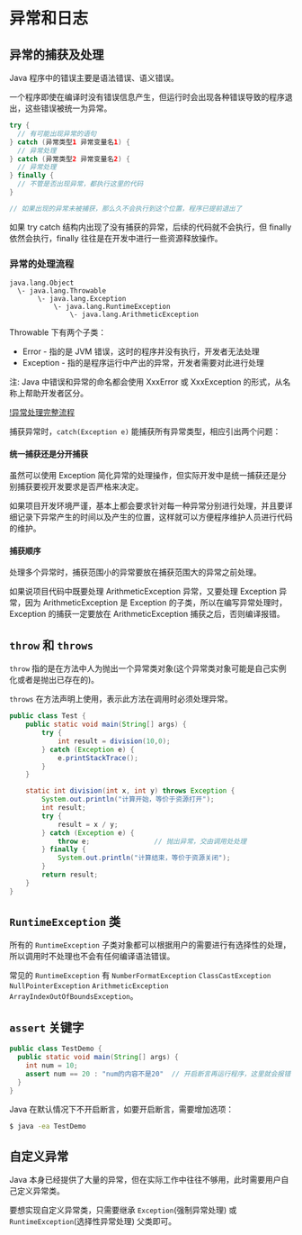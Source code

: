 # 异常和日志

## 异常的捕获及处理

Java 程序中的错误主要是语法错误、语义错误。

一个程序即使在编译时没有错误信息产生，但运行时会出现各种错误导致的程序退出，这些错误被统一为异常。

```java
try {
  // 有可能出现异常的语句
} catch (异常类型1 异常变量名1) {
  // 异常处理
} catch (异常类型2 异常变量名2) {
  // 异常处理
} finally {
  // 不管是否出现异常，都执行这里的代码
}

// 如果出现的异常未被捕获，那么久不会执行到这个位置，程序已提前退出了
```

如果 try catch 结构内出现了没有捕获的异常，后续的代码就不会执行，但 finally 依然会执行，finally 往往是在开发中进行一些资源释放操作。

### 异常的处理流程

```text
java.lang.Object
  \- java.lang.Throwable
       \- java.lang.Exception
           \- java.lang.RuntimeException
               \- java.lang.ArithmeticException
```

Throwable 下有两个子类：
  * Error - 指的是 JVM 错误，这时的程序并没有执行，开发者无法处理
  * Exception - 指的是程序运行中产出的异常，开发者需要对此进行处理

注: Java 中错误和异常的命名都会使用 XxxError 或 XxxException 的形式，从名称上帮助开发者区分。

[!异常处理完整流程]()

捕获异常时，`catch(Exception e)` 能捕获所有异常类型，相应引出两个问题：

#### 统一捕获还是分开捕获

虽然可以使用 Exception 简化异常的处理操作，但实际开发中是统一捕获还是分别捕获要视开发要求是否严格来决定。

如果项目开发环境严谨，基本上都会要求针对每一种异常分别进行处理，并且要详细记录下异常产生的时间以及产生的位置，这样就可以方便程序维护人员进行代码的维护。

#### 捕获顺序

处理多个异常时，捕获范围小的异常要放在捕获范围大的异常之前处理。

如果说项目代码中既要处理 ArithmeticException 异常，又要处理 Exception 异常，因为 ArithmeticException 是 Exception 的子类，所以在编写异常处理时，Exception 的捕获一定要放在 ArithmeticException 捕获之后，否则编译报错。


## `throw` 和 `throws`

`throw` 指的是在方法中人为抛出一个异常类对象(这个异常类对象可能是自己实例化或者是抛出已存在的)。

`throws` 在方法声明上使用，表示此方法在调用时必须处理异常。

```java
public class Test {
    public static void main(String[] args) {
        try {
            int result = division(10,0);
        } catch (Exception e) {
            e.printStackTrace();
        }
    }

    static int division(int x, int y) throws Exception {
        System.out.println("计算开始，等价于资源打开");
        int result;
        try {
            result = x / y;
        } catch (Exception e) {
            throw e;                // 抛出异常，交由调用处处理
        } finally {
            System.out.println("计算结束，等价于资源关闭");
        }
        return result;
    }
}
```

## `RuntimeException` 类

所有的 `RuntimeException` 子类对象都可以根据用户的需要进行有选择性的处理，所以调用时不处理也不会有任何编译语法错误。

常见的 `RuntimeException` 有 `NumberFormatException` `ClassCastException` `NullPointerException` `ArithmeticException` `ArrayIndexOutOfBoundsException`。

## `assert` 关键字

```java
public class TestDemo {
  public static void main(String[] args) {
    int num = 10;
    assert num == 20 : "num的内容不是20"  // 开启断言再运行程序，这里就会报错 java.lang.AssertionError
  }
}
```

Java 在默认情况下不开启断言，如要开启断言，需要增加选项：

```bash
$ java -ea TestDemo
```

## 自定义异常

Java 本身已经提供了大量的异常，但在实际工作中往往不够用，此时需要用户自己定义异常类。

要想实现自定义异常类，只需要继承 `Exception`(强制异常处理) 或 `RuntimeException`(选择性异常处理) 父类即可。
